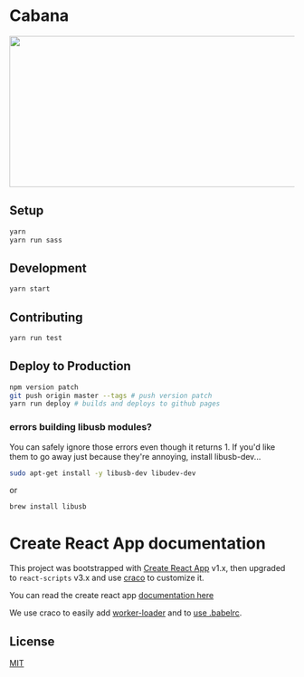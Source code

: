 # Cabana

<img src="https://my.comma.ai/cabana/img/cabana.jpg" width="640" height="267" />

## Setup

```bash
yarn
yarn run sass
```

## Development

```bash
yarn start
```

## Contributing

```bash
yarn run test
```

## Deploy to Production

```bash
npm version patch
git push origin master --tags # push version patch
yarn run deploy # builds and deploys to github pages
```

### errors building libusb modules?

You can safely ignore those errors even though it returns 1. If you'd like them to go away just because they're annoying, install libusb-dev...

```bash
sudo apt-get install -y libusb-dev libudev-dev
```

or

```bash
brew install libusb
```

# Create React App documentation

This project was bootstrapped with [Create React App](https://github.com/facebookincubator/create-react-app) v1.x, then upgraded to `react-scripts` v3.x and use [craco](http://npm.im/@craco/craco) to customize it.

You can read the create react app [documentation here](https://create-react-app.dev/docs/)

We use craco to easily add [worker-loader](https://npm.im/worker-loader) and to [use .babelrc](https://npm.im/craco-use-babelrc).

## License

[MIT](/LICENSE)
